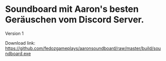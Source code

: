 # Soundboard mit Aaron's besten Geräuschen vom Discord Server.
Version 1

Download link: https://github.com/fedozgameplays/aaronsoundboard/raw/master/build/soundboard.exe
